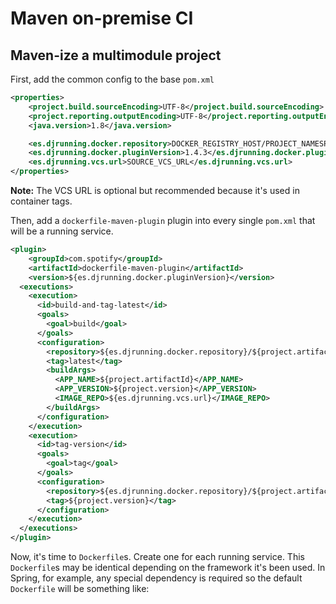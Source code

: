 # Maven on-premise CI

## Maven-ize a multimodule project

First, add the common config to the base `pom.xml`

```xml
<properties>
    <project.build.sourceEncoding>UTF-8</project.build.sourceEncoding>
    <project.reporting.outputEncoding>UTF-8</project.reporting.outputEncoding>
    <java.version>1.8</java.version>

    <es.djrunning.docker.repository>DOCKER_REGISTRY_HOST/PROJECT_NAMESPACE</es.djrunning.docker.repository>
    <es.djrunning.docker.pluginVersion>1.4.3</es.djrunning.docker.pluginVersion>
    <es.djrunning.vcs.url>SOURCE_VCS_URL</es.djrunning.vcs.url>
</properties>
```
**Note:** The VCS URL is optional but recommended because it's used in container tags.

Then, add a `dockerfile-maven-plugin` plugin into every single `pom.xml` that will be a running service.

```xml
<plugin>
    <groupId>com.spotify</groupId>
    <artifactId>dockerfile-maven-plugin</artifactId>
    <version>${es.djrunning.docker.pluginVersion}</version>
  <executions>
    <execution>
      <id>build-and-tag-latest</id>
      <goals>
        <goal>build</goal>
      </goals>
      <configuration>
        <repository>${es.djrunning.docker.repository}/${project.artifactId}</repository>
        <tag>latest</tag>
        <buildArgs>
          <APP_NAME>${project.artifactId}</APP_NAME>
          <APP_VERSION>${project.version}</APP_VERSION>
          <IMAGE_REPO>${es.djrunning.vcs.url}</IMAGE_REPO>
        </buildArgs>
      </configuration>
    </execution>
    <execution>
      <id>tag-version</id>
      <goals>
        <goal>tag</goal>
      </goals>
      <configuration>
        <repository>${es.djrunning.docker.repository}/${project.artifactId}</repository>
        <tag>${project.version}</tag>
      </configuration>
    </execution>
  </executions>
</plugin>
```

Now, it's time to `Dockerfile`s. Create one for each running service. This `Dockerfile`s may be identical depending on the framework it's been used. In Spring, for example, any special dependency is required so the default `Dockerfile` will be something like:

```docker

```
